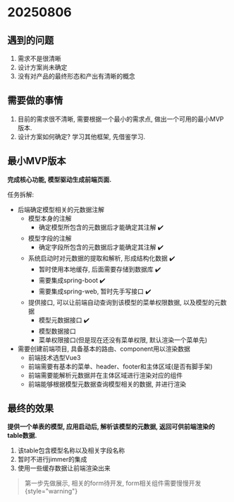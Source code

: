 # 20250806

## 遇到的问题

1. 需求不是很清晰
2. 设计方案尚未确定
3. 没有对产品的最终形态和产出有清晰的概念

## 需要做的事情

1. 目前的需求很不清晰, 需要根据一个最小的需求点, 做出一个可用的最小MVP版本.
2. 设计方案如何确定? 学习其他框架, 先借鉴学习.

## 最小MVP版本

**完成核心功能, 模型驱动生成前端页面.**

任务拆解: 

- 后端确定模型相关的元数据注解
  - 模型本身的注解
    - 确定模型所包含的元数据后才能确定其注解 ✔️
  - 模型字段的注解
    - 确定字段所包含的元数据后才能确定其注解 ✔️
  - 系统启动时对元数据的提取和解析, 形成结构化数据 ✔️
    - 暂时使用本地缓存, 后面需要存储到数据库 ✔️
    - 需要集成spring-boot ✔️
    - 需要集成spring-web, 暂时先手写接口 ✔️
  - 提供接口, 可以让前端自动查询到该模型的菜单权限数据, 以及模型的元数据
    - 模型元数据接口 ✔️
    - 模型数据接口
    - 菜单权限接口(但是现在还没有菜单权限, 默认渲染一个菜单先)
- 需要创建前端项目, 具备基本的路由、component用以渲染数据
  - 前端技术选型Vue3
  - 前端需要有基本的菜单、header、footer和主体区域(是否有脚手架)
  - 前端需要能解析元数据并在主体区域进行渲染对应的组件
  - 前端能够根据模型元数据查询模型相关的数据, 并进行渲染

## 最终的效果

**提供一个单表的模型, 应用启动后, 解析该模型的元数据, 返回可供前端渲染的table数据.**

1. 该table包含模型名称以及相关字段名称
2. 暂时不进行jimmer的集成
3. 使用一些缓存数据让前端渲染出来

> 第一步先做展示, 相关的form待开发, form相关组件需要慢慢开发
{style="warning"}
